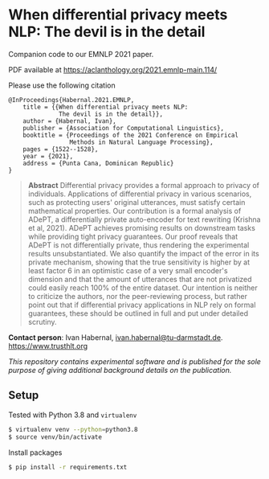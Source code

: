 # When differential privacy meets NLP: The devil is in the detail

Companion code to our EMNLP 2021 paper.

PDF available at https://aclanthology.org/2021.emnlp-main.114/

Please use the following citation

```plain
@InProceedings{Habernal.2021.EMNLP,
    title = {{When differential privacy meets NLP:
              The devil is in the detail}},
    author = {Habernal, Ivan},
    publisher = {Association for Computational Linguistics},
    booktitle = {Proceedings of the 2021 Conference on Empirical
                 Methods in Natural Language Processing},
    pages = {1522--1528},
    year = {2021},
    address = {Punta Cana, Dominican Republic}
}
```

> **Abstract** Differential privacy provides a formal approach to privacy of individuals. Applications of differential privacy in various scenarios, such as protecting users' original utterances, must satisfy certain mathematical properties. Our contribution is a formal analysis of ADePT, a differentially private auto-encoder for text rewriting (Krishna et al, 2021). ADePT achieves promising results on downstream tasks while providing tight privacy guarantees. Our proof reveals that ADePT is not differentially private, thus rendering the experimental results unsubstantiated. We also quantify the impact of the error in its private mechanism, showing that the true sensitivity is higher by at least factor 6 in an optimistic case of a very small encoder's dimension and that the amount of utterances that are not privatized could easily reach 100% of the entire dataset. Our intention is neither to criticize the authors, nor the peer-reviewing process, but rather point out that if differential privacy applications in NLP rely on formal guarantees, these should be outlined in full and put under detailed scrutiny. 

**Contact person**: Ivan Habernal, ivan.habernal@tu-darmstadt.de. https://www.trusthlt.org

*This repository contains experimental software and is published for the sole purpose of giving additional background details on the publication.*


## Setup

Tested with Python 3.8 and `virtualenv`

```bash
$ virtualenv venv --python=python3.8
$ source venv/bin/activate
```

Install packages

```bash
$ pip install -r requirements.txt
```
